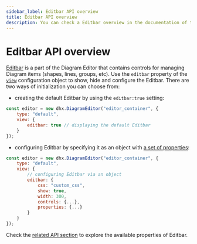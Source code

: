 ```yaml
---
sidebar_label: Editbar API overview
title: Editbar API overview 
description: You can check a Editbar overview in the documentation of the DHTMLX JavaScript Diagram library. Browse developer guides and API reference, try out code examples and live demos, and download a free 30-day evaluation version of DHTMLX Diagram.
---
```


# Editbar API overview

[Editbar](/guides/diagram_editor/editbar/) is a part of the Diagram Editor that contains controls for managing Diagram items (shapes, lines, groups, etc). Use the `editbar` property of the [`view`](/api/diagram_editor/editor/config/view_property/) configuration object to show, hide and configure the Editbar. There are two ways of initialization you can choose from:

- creating the default Editbar by using the `editbar:true` setting:

~~~js
const editor = new dhx.DiagramEditor("editor_container", {
    type: "default",
    view: {
        editbar: true // displaying the default Editbar
    }
});
~~~ 

- configuring Editbar by specifying it as an object with [a set of properties](/category/editbar-properties/):

~~~js
const editor = new dhx.DiagramEditor("editor_container", {
    type: "default",
    view: {
    	// configuring Editbar via an object
        editbar: {
            css: "custom_css",
            show: true,
            width: 300,
            controls: {...},
            properties: {...}
        }
    }
});
~~~

Check the [related API section](/category/editbar-properties/) to explore the available properties of Editbar.



